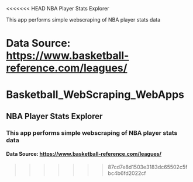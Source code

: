 <<<<<<< HEAD
NBA Player Stats Explorer

This app performs simple webscraping of NBA player stats data

Data Source: https://www.basketball-reference.com/leagues/
=======
# Basketball_WebScraping_WebApps

## NBA Player Stats Explorer

### This app performs simple webscraping of NBA player stats data

#### Data Source: https://www.basketball-reference.com/leagues/


>>>>>>> 87cd7e8d1503e3183dc65502c5fbc4b6fd2022cf
